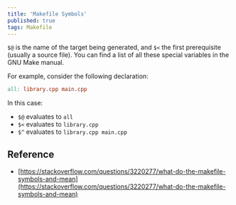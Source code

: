 ```yaml
---
title: 'Makefile Symbols'
published: true
tags: Makefile
---
```


`$@` is the name of the target being generated, and `$<` the first prerequisite
(usually a source file). You can find a list of all these special variables in
the GNU Make manual.

For example, consider the following declaration:

```makefile
all: library.cpp main.cpp
```

In this case:

- `$@` evaluates to `all`
- `$<` evaluates to `library.cpp`
- `$^` evaluates to `library.cpp main.cpp`


## Reference

- [https://stackoverflow.com/questions/3220277/what-do-the-makefile-symbols-and-mean](https://stackoverflow.com/questions/3220277/what-do-the-makefile-symbols-and-mean)